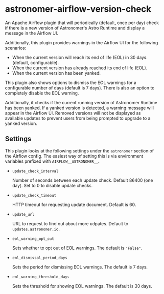 # astronomer-airflow-version-check

An Apache Airflow plugin that will periodically (default, once per day) check
if there is a new version of Astronomer's Astro Runtime and display a
message in the Airflow UI.

Additionally, this plugin provides warnings in the Airflow UI for the following scenarios:
- When the current version will reach its end of life (EOL) in 30 days (default, configurable).
- When the current version has already reached its end of life (EOL).
- When the current version has been yanked.

This plugin also shows options to dismiss the EOL warnings for a configurable number of days (default is 7 days). There is also an option to completely disable the EOL warning.

Additionally, it checks if the current running version of Astronomer Runtime has been yanked. If a yanked version is detected, a warning message will appear in the Airflow UI. Removed versions will not be displayed as available updates to prevent users from being prompted to upgrade to a yanked version.

## Settings

This plugin looks at the following settings under the `astronomer` section of
the Airflow config. The easiest way of setting this is via environment
variables prefixed with `AIRFLOW__ASTRONOMER__`.

- `update_check_interval`

  Number of seconds between each update check. Default 86400 (one day). Set to
  0 to disable update checks.

- `update_check_timeout`

  HTTP timeout for requesting update document. Default is 60.

- `update_url`

  URL to request to find out about more udpates. Default to `updates.astronomer.io`.

- `eol_warning_opt_out`

  Sets whether to opt out of EOL warnings. The default is `"False"`.

- `eol_dismissal_period_days`

  Sets the period for dismissing EOL warnings. The default is 7 days.

- `eol_warning_threshold_days`

  Sets the threshold for showing EOL warnings. The default is 30 days.
